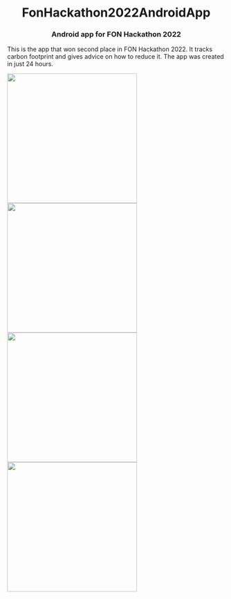 <h1 align="center">FonHackathon2022AndroidApp</h1>
<h3 align="center">Android app for FON Hackathon 2022</h3>

This is the app that won second place in FON Hackathon 2022. It tracks carbon footprint and gives advice on how to reduce it.
The app was created in just 24 hours.

<img src="https://user-images.githubusercontent.com/35437662/179769778-903c09ae-fbaf-4d1c-8506-6f02e6e7b17e.jpg" width=300 /> <img src="https://user-images.githubusercontent.com/35437662/179769785-db496d49-aad0-40fa-bc3d-d09bb6146eb4.jpg" width=300 />
<img src="https://user-images.githubusercontent.com/35437662/179769786-81643d74-2612-4d29-8c38-b3185125917a.jpg" width=300 /> <img src="https://user-images.githubusercontent.com/35437662/179769789-5d884929-9ecf-40ff-a6ff-76afe245daab.jpg" width=300 />
